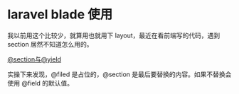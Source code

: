 # laravel blade 使用
我以前用这个比较少，就算用也就用下 layout，最近在看前端写的代码，遇到 section 居然不知道怎么用的。

[@section与@yield](https://www.kancloud.cn/baidu/laravel5/30671)

实操下来发现，@filed 是占位的，@section 是最后要替换的内容。如果不替换会使用 @field 的默认值。